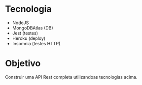 # Tecnologia
- NodeJS
- MongoDBAtlas (DB)
- Jest (testes)
- Heroku (deploy)
- Insomnia (testes HTTP)

# Objetivo
Construir uma API Rest completa utilizandoas tecnologias acima. 
